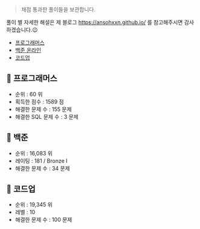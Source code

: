 > 채점 통과한 풀이들을 보관합니다. 

풀이 별 자세한 해설은 제 블로그 <https://ansohxxn.github.io/> 를 참고해주시면 감사하겠습니다.😉

- [프로그래머스](https://programmers.co.kr/)
- [백준 온라인](https://www.acmicpc.net/) 
- [코드업](https://codeup.kr/index.php)

## 📌 프로그래머스

- 순위 : 60 위
- 획득한 점수 : 1589 점
- 해결한 문제 수 : 155 문제
- 해결한 SQL 문제 수 : 3 문제

## 📌 백준 

- 순위 : 16,083 위
- 레이팅 : 181 / Bronze I
- 해결한 문제 수 : 34 문제

## 📌 코드업

- 순위 : 19,345 위
- 레벨 : 10
- 해결한 문제 수 : 100 문제